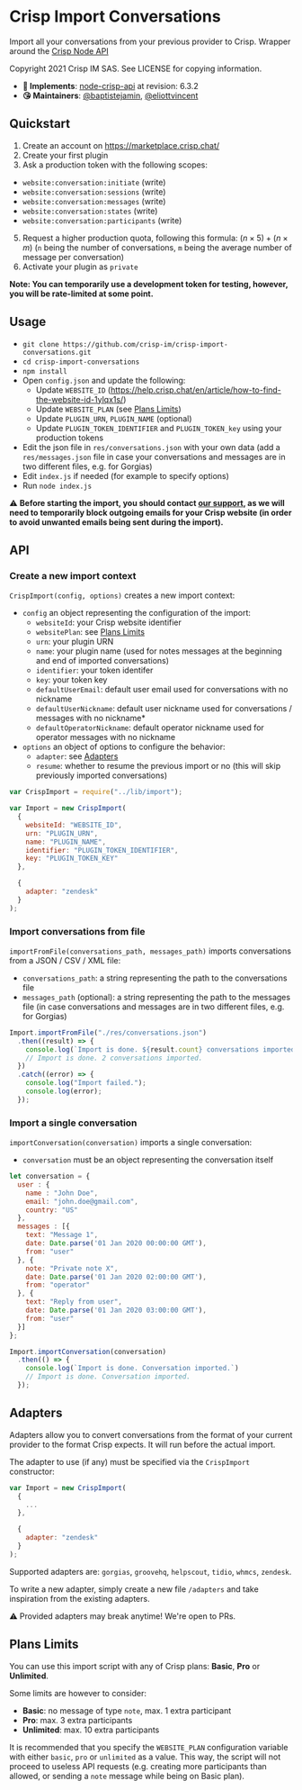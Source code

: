 # Crisp Import Conversations

Import all your conversations from your previous provider to Crisp. Wrapper around the [Crisp Node API](https://github.com/crisp-im/node-crisp-api)

Copyright 2021 Crisp IM SAS. See LICENSE for copying information.

* **📝 Implements**: [node-crisp-api](https://github.com/crisp-im/node-crisp-api) at revision: 6.3.2
* **😘 Maintainers**: [@baptistejamin](https://github.com/baptistejamin), [@eliottvincent](https://github.com/eliottvincent)

## Quickstart

1. Create an account on https://marketplace.crisp.chat/
2. Create your first plugin
3. Ask a production token with the following scopes:
  * `website:conversation:initiate` (write)
  * `website:conversation:sessions` (write)
  * `website:conversation:messages` (write)
  * `website:conversation:states` (write)
  * `website:conversation:participants` (write)
5. Request a higher production quota, following this formula: $(n \times 5)+(n \times m)$ (`n` being the number of conversations, `m` being the average number of message per conversation)
6. Activate your plugin as `private`

**Note: You can temporarily use a development token for testing, however, you will be rate-limited at some point.**

## Usage

* `git clone https://github.com/crisp-im/crisp-import-conversations.git`
* `cd crisp-import-conversations`
* `npm install`
* Open `config.json` and update the following:
  * Update `WEBSITE_ID` (https://help.crisp.chat/en/article/how-to-find-the-website-id-1ylqx1s/)
  * Update `WEBSITE_PLAN` (see [Plans Limits](#plans-limits))
  * Update `PLUGIN_URN`, `PLUGIN_NAME` (optional)
  * Update `PLUGIN_TOKEN_IDENTIFIER` and `PLUGIN_TOKEN_key` using your production tokens
* Edit the json file in `res/conversations.json` with your own data (add a `res/messages.json` file in case your conversations and messages are in two different files, e.g. for Gorgias)
* Edit `index.js` if needed (for example to specify options)
* Run `node index.js`

⚠️ __Before starting the import, you should contact [our support](https://crisp.chat), as we will need to temporarily block outgoing emails for your Crisp website (in order to avoid unwanted emails being sent during the import).__

## API

### Create a new import context

`CrispImport(config, options)` creates a new import context:
* `config` an object representing the configuration of the import:
  * `websiteId`: your Crisp website identifier
  * `websitePlan`: see [Plans Limits](#plans-limits)
  * `urn`: your plugin URN
  * `name`: your plugin name (used for notes messages at the beginning and end of imported conversations)
  * `identifier`: your token identifer
  * `key`: your token key
  * `defaultUserEmail`: default user email used for conversations with no nickname
  * `defaultUserNickname`: default user nickname used for conversations / messages with no nickname*
  * `defaultOperatorNickname`: default operator nickname used for operator messages with no nickname
* `options` an object of options to configure the behavior:
  * `adapter`: see [Adapters](#adapters)
  * `resume`: whether to resume the previous import or no (this will skip previously imported conversations)

```js
var CrispImport = require("../lib/import");

var Import = new CrispImport(
  {
    websiteId: "WEBSITE_ID",
    urn: "PLUGIN_URN",
    name: "PLUGIN_NAME",
    identifier: "PLUGIN_TOKEN_IDENTIFIER",
    key: "PLUGIN_TOKEN_KEY"
  },

  {
    adapter: "zendesk"
  }
);
```

### Import conversations from file

`importFromFile(conversations_path, messages_path)` imports conversations from a JSON / CSV / XML file:
* `conversations_path`: a string representing the path to the conversations file
* `messages_path` (optional): a string representing the path to the messages file (in case conversations and messages are in two different files, e.g. for Gorgias)

```js
Import.importFromFile("./res/conversations.json")
  .then((result) => {
    console.log(`Import is done. ${result.count} conversations imported.`)
    // Import is done. 2 conversations imported.
  })
  .catch((error) => {
    console.log("Import failed.");
    console.log(error);
  });
```

### Import a single conversation

`importConversation(conversation)` imports a single conversation:
* `conversation` must be an object representing the conversation itself

```js
let conversation = {
  user : {
    name : "John Doe",
    email: "john.doe@gmail.com",
    country: "US"
  },
  messages : [{
    text: "Message 1",
    date: Date.parse('01 Jan 2020 00:00:00 GMT'),
    from: "user"
  }, {
    note: "Private note X",
    date: Date.parse('01 Jan 2020 02:00:00 GMT'),
    from: "operator"
  }, {
    text: "Reply from user",
    date: Date.parse('01 Jan 2020 03:00:00 GMT'),
    from: "user"
  }]
};

Import.importConversation(conversation)
  .then(() => {
    console.log(`Import is done. Conversation imported.`)
    // Import is done. Conversation imported.
  });
```

## Adapters

Adapters allow you to convert conversations from the format of your current provider to the format Crisp expects. It will run before the actual import.

The adapter to use (if any) must be specified via the `CrispImport` constructor:

```js
var Import = new CrispImport(
  {
    ...
  },

  {
    adapter: "zendesk"
  }
);
```
Supported adapters are: `gorgias`, `groovehq`, `helpscout`, `tidio`, `whmcs`, `zendesk`.

To write a new adapter, simply create a new file `/adapters` and take inspiration from the existing adapters.

⚠️ Provided adapters may break anytime! We're open to PRs.

## Plans Limits

You can use this import script with any of Crisp plans: **Basic**, **Pro** or **Unlimited**.

Some limits are however to consider:
* **Basic**: no message of type `note`, max. 1 extra participant
* **Pro**: max. 3 extra participants
* **Unlimited**: max. 10 extra participants

It is recommended that you specify the `WEBSITE_PLAN` configuration variable with either `basic`, `pro` or `unlimited` as a value.
This way, the script will not proceed to useless API requests (e.g. creating more participants than allowed, or sending a `note` message while being on Basic plan).
